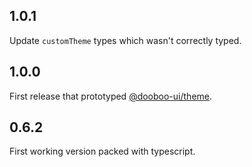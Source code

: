 ## 1.0.1

Update `customTheme` types which wasn't correctly typed.

## 1.0.0

First release that prototyped [@dooboo-ui/theme](https://www.npmjs.com/package/@dooboo-ui/theme).

## 0.6.2

First working version packed with typescript.